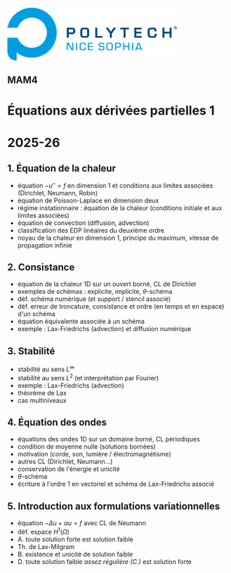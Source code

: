 ![PNS](https://raw.githubusercontent.com/pns-mam/edp1/main/logo-pns.png)

## MAM4

# Équations aux dérivées partielles 1
# 2025-26

## 1. Équation de la chaleur

- équation $-u'' = f$ en dimension $1$ et conditions aux limites associées (Dirichlet, Neumann, Robin)
- équation de Poisson-Laplace en dimension deux
- régime instationnaire : équation de la chaleur (conditions initiale et aux limites associées)
- équation de convection (diffusion, advection)
- classification des EDP linéaires du deuxième ordre
- noyau de la chaleur en dimension $1$, principe du maximum, vitesse de propagation infinie

## 2. Consistance

- équation de la chaleur 1D sur un ouvert borné, CL de Dirichlet
- exemples de schémas : explicite, implicite, $\theta$-schéma
- déf. schéma numérique (et support / stencil associé)
- déf. erreur de troncature, consistance et ordre (en temps et en espace) d'un schéma
- équation équivalente associée à un schéma
- exemple : Lax-Friedrichs (advection) et diffusion numérique

## 3. Stabilité
- stabilité au sens $L^\infty$
- stabilité au sens $L^2$ (et interprétation par Fourier)
- exemple : Lax-Friedrichs (advection)
- théorème de Lax
- cas multiniveaux

## 4. Équation des ondes
- équations des ondes 1D sur un domaine borné, CL périodiques
- condition de moyenne nulle (solutions bornées)
- motivation (corde, son, lumière / électromagnétisme)
- autres CL (Dirichlet, Neumann...)
- conservation de l'énergie et unicité
- $\theta$-schéma
- écriture à l'ordre 1 en vectoriel et schéma de Lax-Friedrichs associé

## 5. Introduction aux formulations variationnelles
- équation $-\Delta u + \alpha u = f$ avec CL de Neumann
- déf. espace $H^1(\Omega)$
- A. toute solution forte est solution faible
- Th. de Lax-Milgram
- B. existence et unicité de solution faible
- D. toute solution faible *assez régulière (C.)* est solution forte
